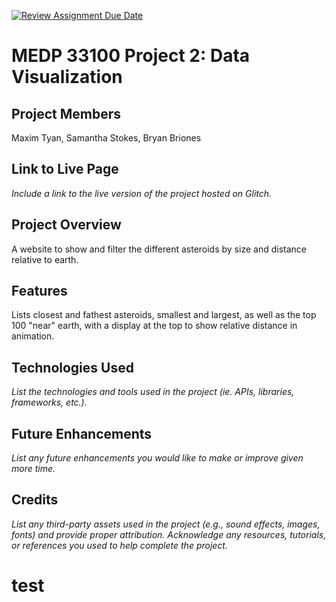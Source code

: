 [![Review Assignment Due Date](https://classroom.github.com/assets/deadline-readme-button-22041afd0340ce965d47ae6ef1cefeee28c7c493a6346c4f15d667ab976d596c.svg)](https://classroom.github.com/a/SwTV4Aya)
# MEDP 33100 Project 2: Data Visualization
## **Project Members**

Maxim Tyan, Samantha Stokes, Bryan Briones

## **Link to Live Page**

_Include a link to the live version of the project hosted on Glitch._

## **Project Overview**

A website to show and filter the different asteroids by size and distance relative to earth. 

## **Features**

Lists closest and fathest asteroids, smallest and largest, as well as the top 100 "near" earth, with a display at the top to show relative distance in animation.

## **Technologies Used**

_List the technologies and tools used in the project (ie. APIs, libraries, frameworks, etc.)._

## **Future Enhancements**

_List any future enhancements you would like to make or improve given more time._

## **Credits**

_List any third-party assets used in the project (e.g., sound effects, images, fonts) and provide proper attribution. Acknowledge any resources, tutorials, or references you used to help complete the project._

# test
